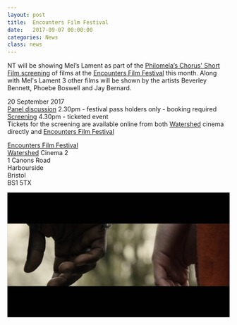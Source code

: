 ```yaml
---
layout: post
title:  Encounters Film Festival
date:   2017-09-07 00:00:00
categories: News
class: news
---
```

NT will be showing Mel’s Lament as part of the <a href="http://encounters-festival.org.uk/?post_type=events&p=10190" target="_blank">Philomela’s Chorus' Short Film screening</a> of films at the <a href="http://encounters-festival.org.uk" target="_blank">Encounters Film Festival</a> this month. Along with Mel's Lament 3 other films will be shown by the artists Beverley Bennett, Phoebe Boswell and Jay Bernard.

20 September 2017  
<a href="http://encounters-festival.org.uk/?post_type=events&p=10659" target="_blank">Panel discussion</a> 2.30pm - festival pass holders only - booking required  
<a href="http://encounters-festival.org.uk/?post_type=events&p=10190" target="_blank">Screening</a> 4.30pm - ticketed event  
Tickets for the screening are available online from both <a href="http://www.watershed.co.uk/whatson/8492/philomelas-chorus-screening/" target="_blank">Watershed</a> cinema directly and <a href="http://encounters-festival.org.uk/?post_type=events&p=10190" target="_blank">Encounters Film Festival</a>

<a href="http://encounters-festival.org.uk" target="_blank">Encounters Film Festival</a>  
<a href="http://www.watershed.co.uk" target="_blank">Watershed</a> Cinema 2  
1 Canons Road  
Harbourside  
Bristol   
BS1 5TX  

![mel's lament image ](/assets_posts/mels_lament.jpg)